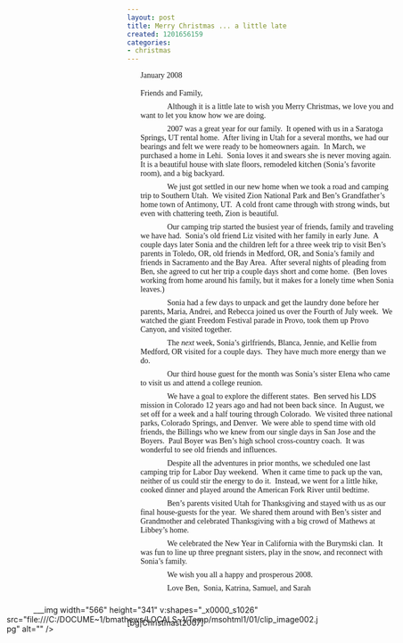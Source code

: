 ```yaml
---
layout: post
title: Merry Christmas ... a little late
created: 1201656159
categories:
- christmas
---
```

<p style="margin: 0in 0.25in 0.0001pt;" class="MsoNormal"><span style="font-family: &quot;Bookman Old Style&quot;;">January 2008<o:p></o:p></span></p>
<p style="margin: 0in 0.25in 0.0001pt;" class="MsoNormal"><span style="font-family: &quot;Bookman Old Style&quot;;"><o:p>&nbsp;</o:p></span></p>
<p style="margin: 0in 0.25in 0.0001pt;" class="MsoNormal"><span style="font-family: &quot;Bookman Old Style&quot;;">Friends and Family,<o:p></o:p></span></p>
<p style="margin: 6pt 0.25in; text-indent: 0.5in;" class="MsoNormal"><span style="font-family: &quot;Bookman Old Style&quot;;">Although it is a little late to wish you Merry Christmas, we love you and want to let you know how we are doing.<o:p></o:p></span></p>
<p style="margin: 6pt 0.25in; text-indent: 0.5in;" class="MsoNormal"><span style="font-family: &quot;Bookman Old Style&quot;;">2007 was a great year for our family.<span style="">&nbsp; </span>It opened with us in a <st1:place w:st="on"><st1:city w:st="on">Saratoga Springs</st1:city>,  <st1:state w:st="on">UT</st1:state></st1:place> rental home.<span style="">&nbsp; </span>After living in <st1:state w:st="on"><st1:place w:st="on">Utah</st1:place></st1:state> for a several months, we had our bearings and felt we were ready to be homeowners again.<span style="">&nbsp; </span>In March, we purchased a home in Lehi.<span style="">&nbsp; </span>Sonia loves it and swears she is never moving again.<span style="">&nbsp; </span>It is a beautiful house with slate floors, remodeled kitchen (Sonia&rsquo;s favorite room), and a big backyard. <o:p></o:p></span></p>
<p style="margin: 6pt 0.25in; text-indent: 0.5in;" class="MsoNormal"><span style="font-family: &quot;Bookman Old Style&quot;;">We just got settled in our new home when we took a road and camping trip to <st1:place w:st="on">Southern Utah</st1:place>.<span style="">&nbsp; </span>We visited <st1:placename w:st="on">Zion</st1:placename> <st1:placetype w:st="on">National  Park</st1:placetype> and Ben&rsquo;s Grandfather&rsquo;s home town of <st1:city w:st="on"><st1:place w:st="on">Antimony</st1:place></st1:city>, UT.<span style="">&nbsp; </span>A cold front came through with strong winds, but even with chattering teeth, <st1:city w:st="on"><st1:place w:st="on">Zion</st1:place></st1:city> is beautiful.<o:p></o:p></span></p>
<p style="margin: 6pt 0.25in; text-indent: 0.5in;" class="MsoNormal"><span style="font-family: &quot;Bookman Old Style&quot;;">Our camping trip started the busiest year of friends, family and traveling we have had.<span style="">&nbsp; </span>Sonia&rsquo;s old friend Liz visited with her family in early June.<span style="">&nbsp; </span>A couple days later Sonia and the children left for a three week trip to visit Ben&rsquo;s parents in Toledo, OR, old friends in Medford, OR, and Sonia&rsquo;s family and friends in Sacramento and the Bay Area.<span style="">&nbsp; </span>After several nights of pleading from Ben, she agreed to cut her trip a couple days short and come home.<span style="">&nbsp; </span>(Ben loves working from home around his family, but it makes for a lonely time when Sonia leaves.)<o:p></o:p></span></p>
<p style="margin: 6pt 0.25in; text-indent: 0.5in;" class="MsoNormal"><span style="font-family: &quot;Bookman Old Style&quot;;">Sonia had a few days to unpack and get the laundry done before her parents, Maria, Andrei, and Rebecca joined us over the Fourth of July week.<span style="">&nbsp; </span>We watched the giant Freedom Festival parade in <st1:city w:st="on">Provo</st1:city>, took them up <st1:place w:st="on"><st1:placename w:st="on">Provo</st1:placename> <st1:placetype w:st="on">Canyon</st1:placetype></st1:place>, and visited together.<o:p></o:p></span></p>
<p style="margin: 6pt 0.25in; text-indent: 0.5in;" class="MsoNormal"><span style="font-family: &quot;Bookman Old Style&quot;;">The <em style="">next</em> week, Sonia&rsquo;s girlfriends, Blanca, Jennie, and Kellie from <st1:place w:st="on"><st1:city w:st="on">Medford</st1:city>,  <st1:state w:st="on">OR</st1:state></st1:place> visited for a couple days.<span style="">&nbsp; </span>They have much more energy than we do.<o:p></o:p></span></p>
<p style="margin: 6pt 0.25in; text-indent: 0.5in;" class="MsoNormal"><span style="font-family: &quot;Bookman Old Style&quot;;">Our third house guest for the month was Sonia&rsquo;s sister Elena who came to visit us and attend a college reunion.<o:p></o:p></span></p>
<p style="margin: 6pt 0.25in; text-indent: 0.5in;" class="MsoNormal"><span style="font-family: &quot;Bookman Old Style&quot;;">We have a goal to explore the different states.<span style="">&nbsp; </span>Ben served his LDS mission in <st1:state w:st="on"><st1:place w:st="on">Colorado</st1:place></st1:state> 12 years ago and had not been back since.<span style="">&nbsp; </span>In August, we set off for a week and a half touring through <st1:state w:st="on"><st1:place w:st="on">Colorado</st1:place></st1:state>.<span style="">&nbsp; </span>We visited three national parks, <st1:city w:st="on">Colorado Springs</st1:city>, and <st1:city w:st="on"><st1:place w:st="on">Denver</st1:place></st1:city>.<span style="">&nbsp; </span>We were able to spend time with old friends, the <st1:city w:st="on">Billings</st1:city> who we knew from our single days in <st1:city w:st="on"><st1:place w:st="on">San   Jose</st1:place></st1:city> and the Boyers.<span style="">&nbsp; </span>Paul Boyer was Ben&rsquo;s high school cross-country coach.<span style="">&nbsp; </span>It was wonderful to see old friends and influences.<o:p></o:p></span></p>
<p style="margin: 6pt 0.25in; text-indent: 0.5in;" class="MsoNormal"><span style="font-family: &quot;Bookman Old Style&quot;;">Despite all the adventures in prior months, we scheduled one last camping trip for Labor Day weekend.<span style="">&nbsp; </span>When it came time to pack up the van, neither of us could stir the energy to do it.<span style="">&nbsp; </span>Instead, we went for a little hike, cooked dinner and played around the <st1:place w:st="on"><st1:placename w:st="on">American</st1:placename>  <st1:placename w:st="on">Fork</st1:placename> <st1:placetype w:st="on">River</st1:placetype></st1:place> until bedtime.<o:p></o:p></span></p>
<p style="margin: 6pt 0.25in; text-indent: 0.5in;" class="MsoNormal"><span style="font-family: &quot;Bookman Old Style&quot;;">Ben&rsquo;s parents visited <st1:place w:st="on"><st1:state w:st="on">Utah</st1:state></st1:place> for Thanksgiving and stayed with us as our final house-guests for the year.<span style="">&nbsp; </span>We shared them around with Ben&rsquo;s sister and Grandmother and celebrated Thanksgiving with a big crowd of Mathews at Libbey&rsquo;s home.<o:p></o:p></span></p>
<p style="margin: 6pt 0.25in; text-indent: 0.5in;" class="MsoNormal"><span style="font-family: &quot;Bookman Old Style&quot;;">We celebrated the New Year in <st1:state w:st="on"><st1:place w:st="on">California</st1:place></st1:state> with the Burymski clan.<span style="">&nbsp; </span>It was fun to line up three pregnant sisters, play in the snow, and reconnect with Sonia&rsquo;s family.<o:p></o:p></span></p>
<p style="margin: 6pt 0.25in; text-indent: 0.5in;" class="MsoNormal"><span style="font-family: &quot;Bookman Old Style&quot;;">We wish you all a happy and prosperous 2008.<o:p></o:p></span></p>
<p style="margin: 6pt 0.25in; text-indent: 0.5in;" class="MsoNormal"><!--[if gte vml 1]><v:shapetype id="_x0000_t75"
coordsize="21600,21600" o:spt="75" o:preferrelative="t" path="m@4@5l@4@11@9@11@9@5xe"
filled="f" stroked="f">
<v:stroke joinstyle="miter" />
<v:formulas>
<v:f eqn="if lineDrawn pixelLineWidth 0" />
<v:f eqn="sum @0 1 0" />
<v:f eqn="sum 0 0 @1" />
<v:f eqn="prod @2 1 2" />
<v:f eqn="prod @3 21600 pixelWidth" />
<v:f eqn="prod @3 21600 pixelHeight" />
<v:f eqn="sum @0 0 1" />
<v:f eqn="prod @6 1 2" />
<v:f eqn="prod @7 21600 pixelWidth" />
<v:f eqn="sum @8 21600 0" />
<v:f eqn="prod @7 21600 pixelHeight" />
<v:f eqn="sum @10 21600 0" />
</v:formulas>
<v:path o:extrusionok="f" gradientshapeok="t" o:connecttype="rect" />
<o:lock v:ext="edit" aspectratio="t" />
</v:shapetype><v:shape id="_x0000_s1026" type="#_x0000_t75" style='position:absolute;
left:0;text-align:left;margin-left:9pt;margin-top:28.7pt;width:424.25pt;
height:255.9pt;z-index:-1;mso-position-horizontal:absolute;
mso-position-horizontal-relative:text;mso-position-vertical:absolute;
mso-position-vertical-relative:text'>
<v:imagedata src="file:///C:\DOCUME~1\bmathews\LOCALS~1\Temp\msohtml1\01\clip_image001.jpg"
o:title="christmas letter signatures" />
</v:shape><![endif]--><!--[if !vml]--><span style="position: absolute; z-index: -1; left: 0px; margin-left: 12px; margin-top: 38px; width: 566px; height: 341px;">___img width="566" height="341" v:shapes="_x0000_s1026" src="file:///C:/DOCUME~1/bmathews/LOCALS~1/Temp/msohtml1/01/clip_image002.jpg" alt="" /></span><!--[endif]--><span style="font-family: &quot;Bookman Old Style&quot;;">Love Ben,&nbsp; Sonia, Katrina, Samuel, and Sarah<o:p></o:p></span></p>
<p>&nbsp;</p>
<p>[bg|Christmast2007]</p>
